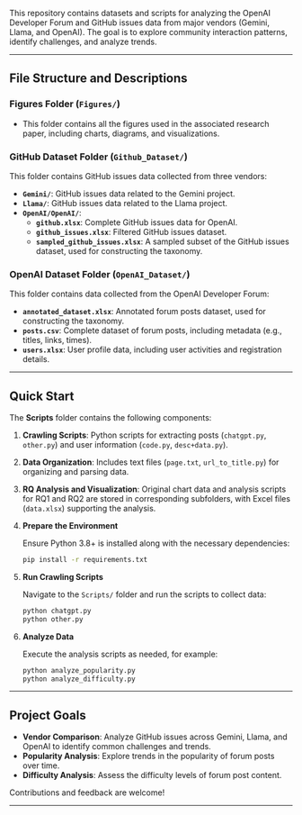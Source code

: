 This repository contains datasets and scripts for analyzing the OpenAI Developer Forum and GitHub issues data from major vendors (Gemini, Llama, and OpenAI). The goal is to explore community interaction patterns, identify challenges, and analyze trends.

---

## File Structure and Descriptions

### Figures Folder (`Figures/`)

- This folder contains all the figures used in the associated research paper, including charts, diagrams, and visualizations.

### GitHub Dataset Folder (`Github_Dataset/`)

This folder contains GitHub issues data collected from three vendors:
- **`Gemini/`**: GitHub issues data related to the Gemini project.
- **`Llama/`**: GitHub issues data related to the Llama project.
- **`OpenAI/OpenAI/`**:
  - **`github.xlsx`**: Complete GitHub issues data for OpenAI.
  - **`github_issues.xlsx`**: Filtered GitHub issues dataset.
  - **`sampled_github_issues.xlsx`**: A sampled subset of the GitHub issues dataset, used for constructing the taxonomy.

### OpenAI Dataset Folder (`OpenAI_Dataset/`)

This folder contains data collected from the OpenAI Developer Forum:
- **`annotated_dataset.xlsx`**: Annotated forum posts dataset, used for constructing the taxonomy.
- **`posts.csv`**: Complete dataset of forum posts, including metadata (e.g., titles, links, times).
- **`users.xlsx`**: User profile data, including user activities and registration details.

---

## Quick Start

The **Scripts** folder contains the following components:  

1. **Crawling Scripts**: Python scripts for extracting posts (`chatgpt.py`, `other.py`) and user information (`code.py`, `desc+data.py`).  
2. **Data Organization**: Includes text files (`page.txt`, `url_to_title.py`) for organizing and parsing data.  
3. **RQ Analysis and Visualization**: Original chart data and analysis scripts for RQ1 and RQ2 are stored in corresponding subfolders, with Excel files (`data.xlsx`) supporting the analysis.  


1. **Prepare the Environment**

   Ensure Python 3.8+ is installed along with the necessary dependencies:

   ```bash
   pip install -r requirements.txt
   ```

2. **Run Crawling Scripts**

   Navigate to the `Scripts/` folder and run the scripts to collect data:

   ```bash
   python chatgpt.py
   python other.py
   ```

3. **Analyze Data**

   Execute the analysis scripts as needed, for example:

   ```bash
   python analyze_popularity.py
   python analyze_difficulty.py
   ```

---

## Project Goals

- **Vendor Comparison**: Analyze GitHub issues across Gemini, Llama, and OpenAI to identify common challenges and trends.
- **Popularity Analysis**: Explore trends in the popularity of forum posts over time.
- **Difficulty Analysis**: Assess the difficulty levels of forum post content.

Contributions and feedback are welcome!

---
